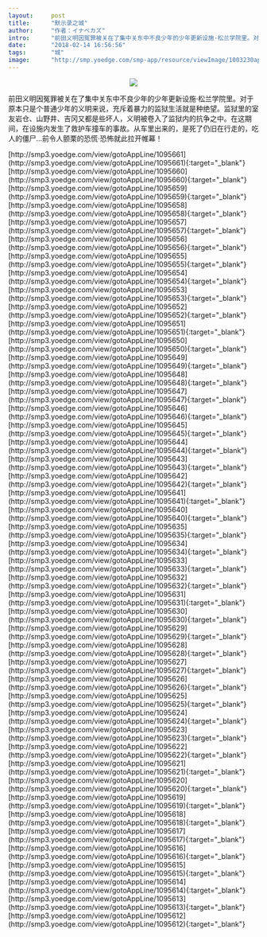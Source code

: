 ```yaml
---
layout:     post
title:      "默示录之城"
author:     "作者：イナベカズ"
intro:      "前田义明因冤罪被关在了集中关东中不良少年的少年更新设施·松兰学院里。对于原本只是个普通少年的义明来说，充斥着暴力的监狱生活就是种绝望。监狱里的室友岩仓、山野井、吉冈又都是些坏人，义明被卷入了监狱内的抗争之中。在这期间，在设施内发生了救护车撞车的事故。从车里出来的，是死了仍旧在行走的，吃人的僵尸…前令人颤栗的恐慌·恐怖就此拉开帷幕！"
date:       "2018-02-14 16:56:56"
tags:       "城"
image:      "http://smp.yoedge.com/smp-app/resource/viewImage/1003230appline.png"
---
```

<div style="text-align: center">
<p><img src="http://smp.yoedge.com/smp-app/resource/viewImage/1003230appline.png"/></p>
</div>
<p class="post-meta">
<span>前田义明因冤罪被关在了集中关东中不良少年的少年更新设施·松兰学院里。对于原本只是个普通少年的义明来说，充斥着暴力的监狱生活就是种绝望。监狱里的室友岩仓、山野井、吉冈又都是些坏人，义明被卷入了监狱内的抗争之中。在这期间，在设施内发生了救护车撞车的事故。从车里出来的，是死了仍旧在行走的，吃人的僵尸…前令人颤栗的恐慌·恐怖就此拉开帷幕！</span>
</p>
[http://smp3.yoedge.com/view/gotoAppLine/1095661](http://smp3.yoedge.com/view/gotoAppLine/1095661){:target="_blank"}
[http://smp3.yoedge.com/view/gotoAppLine/1095660](http://smp3.yoedge.com/view/gotoAppLine/1095660){:target="_blank"}
[http://smp3.yoedge.com/view/gotoAppLine/1095659](http://smp3.yoedge.com/view/gotoAppLine/1095659){:target="_blank"}
[http://smp3.yoedge.com/view/gotoAppLine/1095658](http://smp3.yoedge.com/view/gotoAppLine/1095658){:target="_blank"}
[http://smp3.yoedge.com/view/gotoAppLine/1095657](http://smp3.yoedge.com/view/gotoAppLine/1095657){:target="_blank"}
[http://smp3.yoedge.com/view/gotoAppLine/1095656](http://smp3.yoedge.com/view/gotoAppLine/1095656){:target="_blank"}
[http://smp3.yoedge.com/view/gotoAppLine/1095655](http://smp3.yoedge.com/view/gotoAppLine/1095655){:target="_blank"}
[http://smp3.yoedge.com/view/gotoAppLine/1095654](http://smp3.yoedge.com/view/gotoAppLine/1095654){:target="_blank"}
[http://smp3.yoedge.com/view/gotoAppLine/1095653](http://smp3.yoedge.com/view/gotoAppLine/1095653){:target="_blank"}
[http://smp3.yoedge.com/view/gotoAppLine/1095652](http://smp3.yoedge.com/view/gotoAppLine/1095652){:target="_blank"}
[http://smp3.yoedge.com/view/gotoAppLine/1095651](http://smp3.yoedge.com/view/gotoAppLine/1095651){:target="_blank"}
[http://smp3.yoedge.com/view/gotoAppLine/1095650](http://smp3.yoedge.com/view/gotoAppLine/1095650){:target="_blank"}
[http://smp3.yoedge.com/view/gotoAppLine/1095649](http://smp3.yoedge.com/view/gotoAppLine/1095649){:target="_blank"}
[http://smp3.yoedge.com/view/gotoAppLine/1095648](http://smp3.yoedge.com/view/gotoAppLine/1095648){:target="_blank"}
[http://smp3.yoedge.com/view/gotoAppLine/1095647](http://smp3.yoedge.com/view/gotoAppLine/1095647){:target="_blank"}
[http://smp3.yoedge.com/view/gotoAppLine/1095646](http://smp3.yoedge.com/view/gotoAppLine/1095646){:target="_blank"}
[http://smp3.yoedge.com/view/gotoAppLine/1095645](http://smp3.yoedge.com/view/gotoAppLine/1095645){:target="_blank"}
[http://smp3.yoedge.com/view/gotoAppLine/1095644](http://smp3.yoedge.com/view/gotoAppLine/1095644){:target="_blank"}
[http://smp3.yoedge.com/view/gotoAppLine/1095643](http://smp3.yoedge.com/view/gotoAppLine/1095643){:target="_blank"}
[http://smp3.yoedge.com/view/gotoAppLine/1095642](http://smp3.yoedge.com/view/gotoAppLine/1095642){:target="_blank"}
[http://smp3.yoedge.com/view/gotoAppLine/1095641](http://smp3.yoedge.com/view/gotoAppLine/1095641){:target="_blank"}
[http://smp3.yoedge.com/view/gotoAppLine/1095640](http://smp3.yoedge.com/view/gotoAppLine/1095640){:target="_blank"}
[http://smp3.yoedge.com/view/gotoAppLine/1095635](http://smp3.yoedge.com/view/gotoAppLine/1095635){:target="_blank"}
[http://smp3.yoedge.com/view/gotoAppLine/1095634](http://smp3.yoedge.com/view/gotoAppLine/1095634){:target="_blank"}
[http://smp3.yoedge.com/view/gotoAppLine/1095633](http://smp3.yoedge.com/view/gotoAppLine/1095633){:target="_blank"}
[http://smp3.yoedge.com/view/gotoAppLine/1095632](http://smp3.yoedge.com/view/gotoAppLine/1095632){:target="_blank"}
[http://smp3.yoedge.com/view/gotoAppLine/1095631](http://smp3.yoedge.com/view/gotoAppLine/1095631){:target="_blank"}
[http://smp3.yoedge.com/view/gotoAppLine/1095630](http://smp3.yoedge.com/view/gotoAppLine/1095630){:target="_blank"}
[http://smp3.yoedge.com/view/gotoAppLine/1095629](http://smp3.yoedge.com/view/gotoAppLine/1095629){:target="_blank"}
[http://smp3.yoedge.com/view/gotoAppLine/1095628](http://smp3.yoedge.com/view/gotoAppLine/1095628){:target="_blank"}
[http://smp3.yoedge.com/view/gotoAppLine/1095627](http://smp3.yoedge.com/view/gotoAppLine/1095627){:target="_blank"}
[http://smp3.yoedge.com/view/gotoAppLine/1095626](http://smp3.yoedge.com/view/gotoAppLine/1095626){:target="_blank"}
[http://smp3.yoedge.com/view/gotoAppLine/1095625](http://smp3.yoedge.com/view/gotoAppLine/1095625){:target="_blank"}
[http://smp3.yoedge.com/view/gotoAppLine/1095624](http://smp3.yoedge.com/view/gotoAppLine/1095624){:target="_blank"}
[http://smp3.yoedge.com/view/gotoAppLine/1095623](http://smp3.yoedge.com/view/gotoAppLine/1095623){:target="_blank"}
[http://smp3.yoedge.com/view/gotoAppLine/1095622](http://smp3.yoedge.com/view/gotoAppLine/1095622){:target="_blank"}
[http://smp3.yoedge.com/view/gotoAppLine/1095621](http://smp3.yoedge.com/view/gotoAppLine/1095621){:target="_blank"}
[http://smp3.yoedge.com/view/gotoAppLine/1095620](http://smp3.yoedge.com/view/gotoAppLine/1095620){:target="_blank"}
[http://smp3.yoedge.com/view/gotoAppLine/1095619](http://smp3.yoedge.com/view/gotoAppLine/1095619){:target="_blank"}
[http://smp3.yoedge.com/view/gotoAppLine/1095618](http://smp3.yoedge.com/view/gotoAppLine/1095618){:target="_blank"}
[http://smp3.yoedge.com/view/gotoAppLine/1095617](http://smp3.yoedge.com/view/gotoAppLine/1095617){:target="_blank"}
[http://smp3.yoedge.com/view/gotoAppLine/1095616](http://smp3.yoedge.com/view/gotoAppLine/1095616){:target="_blank"}
[http://smp3.yoedge.com/view/gotoAppLine/1095615](http://smp3.yoedge.com/view/gotoAppLine/1095615){:target="_blank"}
[http://smp3.yoedge.com/view/gotoAppLine/1095614](http://smp3.yoedge.com/view/gotoAppLine/1095614){:target="_blank"}
[http://smp3.yoedge.com/view/gotoAppLine/1095613](http://smp3.yoedge.com/view/gotoAppLine/1095613){:target="_blank"}
[http://smp3.yoedge.com/view/gotoAppLine/1095612](http://smp3.yoedge.com/view/gotoAppLine/1095612){:target="_blank"}


